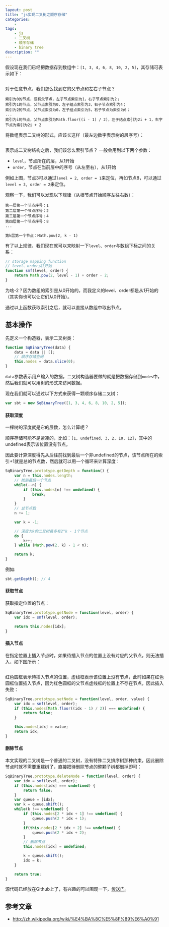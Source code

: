 ```yaml
---
layout: post
title: "js实现二叉树之顺序存储"
categories:
    -
tags:
    - js
    - 二叉树
    - 顺序存储
    - binary tree
description: ""
---
```


假设现在我们已经把数据存到数组中：`[1, 3, 4, 6, 8, 10, 2, 5]`，其存储可表示如下：

<img src="/assets/images/sqBinaryTree-storage.png" alt="" />

对于任意节点，我们怎么找到它的父节点和左右子节点？

    索引为0的节点，没有父节点，左子节点索引为1，右子节点索引为2；
    索引为1的节点，父节点索引为0，左子结点索引为3，右子节点索引为4；
    索引为2的节点，父节点索引为0，左子结点索引为5，右子节点为索引为6；
    ...
    索引为i的节点，父节点索引为Math.floor((i - 1) / 2)，左子结点索引为2i + 1，右字节点为索引为2i + 2

将数组表示二叉树的形式，应该长这样（最左边数字表示树的层序号）：

<!-- more -->

<img src="/assets/images/sqBinaryTree-init.png" alt="" />

表示成二叉树结构之后，我们该怎么索引节点？ 一般会用到以下两个参数：

* `level`，节点所在的层，从1开始
* `order`，节点在当前层中的序号（从左至右），从1开始

例如上图，节点3可以通过`level = 2, order = 1`来定位，再如节点8，可以通过`level = 3, order = 2`来定位。

观察一下，我们可以发现以下规律（从根节点开始顺序左往右数）：

    第一层第一个节点序号：1
    第二层第一个节点序号：2
    第三层第一个节点序号：4
    第四层第一个节点序号：8
    ...

    第k层第一个节点：Math.pow(2, k - 1)

有了以上规律，我们现在就可以来映射一下`level`、`order`与数组下标之间的关系：

```javascript
// storage mapping function
// level、order从1开始
function smf(level, order) {
    return Math.pow(2, level - 1) + order - 2;
}
```

为啥-2？因为数组的索引是从0开始的，而我定义的level、order都是从1开始的（其实你也可以让它们从0开始）。

通过以上函数获取索引之后，就可以直接从数组中取出节点。

## 基本操作

先定义一个构造器，表示二叉树类：

```javascript
function SqBinaryTree(data) {
    data = data || [];
    // 顺序存储空间
    this.nodes = data.slice(0);
}
```

`data`参数表示用户输入的数据，二叉树构造器要做的就是把数据存储到`nodes`中，然后我们就可以用树的形式来访问数据。

现在我们就可以通过以下方式来获得一颗顺序存储二叉树：

```javascript
var sbt = new SqBinaryTree([1, 3, 4, 6, 8, 10, 2, 5]);
```

#### 获取深度

一棵树的深度就是它的层数，怎么计算呢？

顺序存储可能不是紧凑的，比如：`[1, undefined, 3, 2, 10, 12]`，其中的undefined表示该位置没有节点。

因此要计算深度得先从后往前找到最后一个非undefined的节点，该节点所在的索引+1就是总的节点数，然后就可以用一个循环来计算深度：

```javascript
SqBinaryTree.prototype.getDepth = function() {
    var n = this.nodes.length;
    // 找到最后一个节点
    while(--n) {
        if (this.nodes[n] !== undefined) {
            break;
        }
    }
    // 总节点数
    n += 1;

    var k = -1;

    // 深度为k的二叉树最多有2^k - 1个节点
    do {
        k++;
    } while (Math.pow(2, k) - 1 < n);

    return k;
}
```

例如:

```javascript
sbt.getDepth(); // 4
```

#### 获取节点

获取指定位置的节点：

```javascript
SqBinaryTree.prototype.getNode = function(level, order) {
    var idx = smf(level, order);

    return this.nodes[idx];
}
```

#### 插入节点

在指定位置上插入节点时，如果待插入节点的位置上没有对应的父节点，则无法插入，如下图所示：

<img src="/assets/images/sqBinaryTree-insert.png" alt="" />

红色圆框表示待插入节点的位置，虚线框表示该位置上没有节点，此时如果在红色圆框位置插入节点，因为红色圆框的父节点虚线框的位置上不存在节点，因此插入失败：

```javascript
SqBinaryTree.prototype.setNode = function(level, order, value) {
    var idx = smf(level, order);
    if (this.nodes[Math.floor((idx - 1) / 2)] === undefined) {
        return false;
    }

    this.nodes[idx] = value;
    return idx;
}
```

#### 删除节点

本文实现的二叉树是一个普通的二叉树，没有特殊二叉排序树那种约束，因此删除节点时就不需要重建树了，直接把待删除节点的整颗子树都删掉即可：

```javascript
SqBinaryTree.prototype.deleteNode = function(level, order) {
    var idx = smf(level, order);
    if (this.nodes[idx] === undefined) {
        return false;
    }
    var queue = [idx];
    var k = queue.shift();
    while(k !== undefined) {
        if (this.nodes[2 * idx + 1] !== undefined) {
            queue.push(2 * idx + 1);
        }
        if(this.nodes[2 * idx + 2] !== undefined) {
            queue.push(2 * idx + 2);
        }
        // 删除节点
        this.nodes[idx] = undefined;

        k = queue.shift();
        idx = k;
    }

    return true;
}
```

源代码已经放在Github上了，有兴趣的可以围观一下，[传送门](https://github.com/hushicai/hf/blob/master/src/data/SqBinaryTree.js)。

## 参考文章

* http://zh.wikipedia.org/wiki/%E4%BA%8C%E5%8F%89%E6%A0%91
